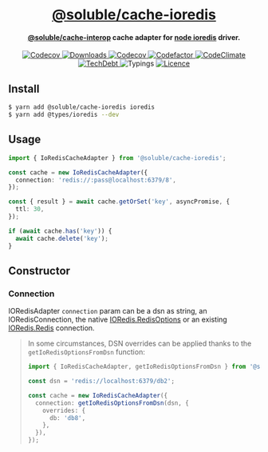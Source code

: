 <div align="center">
  <h1 align="center"><a aria-label="soluble/cache-ioredis" href="https://github.com/soluble-io/cache-interop/tree/main/packages/cache-ioredis">@soluble/cache-ioredis</a></h1>
  <h4 align="center"><a aria-label="soluble/cache-interop" href="">@soluble/cache-interop</a> cache adapter for <a aria-label="node-redis" href="https://github.com/luin/ioredis">node ioredis</a> driver.</h4>
</div>

<p align="center">
  <a aria-label="Version" href="https://npm.im/@soluble/cache-ioredis">
    <img alt="Codecov" src="https://img.shields.io/npm/v/@soluble/cache-ioredis.svg?style=for-the-badge&labelColor=000000" />
  </a>
  <a aria-label="Downloads" href="https://npm.im/@soluble/cache-ioredis">
    <img alt="Downloads" src="https://img.shields.io/npm/dy/@soluble/cache-ioredis?style=for-the-badge&labelColor=000000" />
  </a>
  <a aria-label="Coverage" href="https://codecov.io/gh/soluble-io/cache-interop">
    <img alt="Codecov" src="https://img.shields.io/codecov/c/github/soluble-io/cache-interop?label=Coverage&logo=codecov&style=for-the-badge&labelColor=000000" />
  </a>
  <a aria-label="Codefactor" href="https://www.codefactor.io/repository/github/soluble-io/cache-interop">
    <img alt="Codefactor" src="https://img.shields.io/codefactor/grade/github/soluble-io/cache-interop?label=CF&logo=codefactor&style=for-the-badge&labelColor=000000" />
  </a>
  <a aria-label="CodeClimate" href="https://codeclimate.com/github/soluble-io/cache-interop/maintainability">
    <img alt="CodeClimate" src="https://img.shields.io/codeclimate/maintainability/soluble-io/cache-interop?logo=code-climate&style=for-the-badge&labelColor=000000" />
  </a>
  <a aria-label="TechDebt" href="https://codeclimate.com/github/soluble-io/cache-interop/maintainability">
    <img alt="TechDebt" src="https://img.shields.io/codeclimate/tech-debt/soluble-io/cache-interop?label=TechDebt&logo=code-climate&style=for-the-badge&labelColor=000000" />
  </a>
  <a aria-label="Typings">
    <img alt="Typings" src="https://img.shields.io/static/v1?label=typings&message=3.5%2B&logo=typescript&style=for-the-badge&labelColor=000000&color=9cf" />
  </a>
  <a aria-label="Licence" href="https://github.com/soluble-io/cache-interop/blob/main/LICENSE">
    <img alt="Licence" src="https://img.shields.io/npm/l/@soluble/cache-ioredis?style=for-the-badge&labelColor=000000" />
  </a>
</p>

## Install

```bash
$ yarn add @soluble/cache-ioredis ioredis
$ yarn add @types/ioredis --dev
```

## Usage

```typescript
import { IoRedisCacheAdapter } from '@soluble/cache-ioredis';

const cache = new IoRedisCacheAdapter({
  connection: 'redis://:pass@localhost:6379/8',
});

const { result } = await cache.getOrSet('key', asyncPromise, {
  ttl: 30,
});

if (await cache.has('key')) {
  await cache.delete('key');
}
```

## Constructor

### Connection

IORedisAdapter `connection` param can be a dsn as string, an IORedisConnection,
the native [IORedis.RedisOptions](https://github.com/luin/ioredis) or an existing [IORedis.Redis](https://github.com/luin/ioredis) connection.

> In some circumstances, DSN overrides can be applied thanks to the `getIoRedisOptionsFromDsn` function:
>
> ```typescript
> import { IoRedisCacheAdapter, getIoRedisOptionsFromDsn } from '@soluble/cache-ioredis';
>
> const dsn = 'redis://localhost:6379/db2';
>
> const cache = new IoRedisCacheAdapter({
>   connection: getIoRedisOptionsFromDsn(dsn, {
>     overrides: {
>       db: 'db8',
>     },
>   }),
> });
> ```
